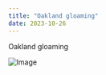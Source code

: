 ```yaml
---
title: "Oakland gloaming"
date: 2023-10-26
---
```


Oakland gloaming

![Image](https://sjforman-microblog.s3.us-west-1.amazonaws.com/images/1698291980131.jpeg)